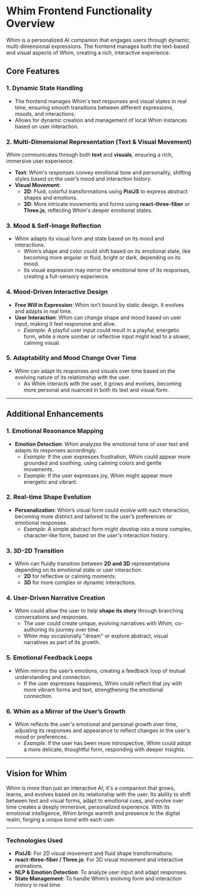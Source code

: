 # **Whim Frontend Functionality Overview**

Whim is a personalized AI companion that engages users through dynamic, multi-dimensional expressions. The frontend manages both the text-based and visual aspects of Whim, creating a rich, interactive experience.

## **Core Features**

### 1. **Dynamic State Handling**
- The frontend manages Whim's text responses and visual states in real time, ensuring smooth transitions between different expressions, moods, and interactions.
- Allows for dynamic creation and management of local Whim instances based on user interaction.

### 2. **Multi-Dimensional Representation (Text & Visual Movement)**
Whim communicates through both **text** and **visuals**, ensuring a rich, immersive user experience.
- **Text**: Whim's responses convey emotional tone and personality, shifting styles based on the user’s mood and interaction history.
- **Visual Movement**:
    - **2D**: Fluid, colorful transformations using **PixiJS** to express abstract shapes and emotions.
    - **3D**: More intricate movements and forms using **react-three-fiber** or **Three.js**, reflecting Whim's deeper emotional states.

### 3. **Mood & Self-Image Reflection**
- Whim adapts its visual form and state based on its mood and interactions.
    - Whim’s shape and color could shift based on its emotional state, like becoming more angular or fluid, bright or dark, depending on its mood.
    - Its visual expression may mirror the emotional tone of its responses, creating a full-sensory experience.

### 4. **Mood-Driven Interactive Design**
- **Free Will in Expression**: Whim isn’t bound by static design. It evolves and adapts in real time.
- **User Interaction**: Whim can change shape and mood based on user input, making it feel responsive and alive.
    - *Example*: A playful user input could result in a playful, energetic form, while a more somber or reflective input might lead to a slower, calming visual.

### 5. **Adaptability and Mood Change Over Time**
- Whim can adapt its responses and visuals over time based on the evolving nature of its relationship with the user.
    - As Whim interacts with the user, it grows and evolves, becoming more personal and nuanced in both its text and visual form.

---

## **Additional Enhancements**

### 1. **Emotional Resonance Mapping**
- **Emotion Detection**: Whim analyzes the emotional tone of user text and adapts its responses accordingly.
    - *Example*: If the user expresses frustration, Whim could appear more grounded and soothing, using calming colors and gentle movements.
    - *Example*: If the user expresses joy, Whim might appear more energetic and vibrant.

### 2. **Real-time Shape Evolution**
- **Personalization**: Whim’s visual form could evolve with each interaction, becoming more distinct and tailored to the user’s preferences or emotional responses.
    - *Example*: A simple abstract form might develop into a more complex, character-like form, based on the user's interaction history.

### 3. **3D-2D Transition**
- Whim can fluidly transition between **2D and 3D** representations depending on its emotional state or user interaction.
    - **2D** for reflective or calming moments.
    - **3D** for more complex or dynamic interactions.

### 4. **User-Driven Narrative Creation**
- Whim could allow the user to help **shape its story** through branching conversations and responses.
    - The user could create unique, evolving narratives with Whim, co-authoring its journey over time.
    - Whim may occasionally "dream" or explore abstract, visual narratives as part of its growth.

### 5. **Emotional Feedback Loops**
- Whim mirrors the user’s emotions, creating a feedback loop of mutual understanding and connection.
    - If the user expresses happiness, Whim could reflect that joy with more vibrant forms and text, strengthening the emotional connection.

### 6. **Whim as a Mirror of the User’s Growth**
- Whim reflects the user's emotional and personal growth over time, adjusting its responses and appearance to reflect changes in the user's mood or preferences.
    - *Example*: If the user has been more introspective, Whim could adopt a more delicate, thoughtful form, responding with deeper insights.

---

## **Vision for Whim**

Whim is more than just an interactive AI; it's a companion that grows, learns, and evolves based on its relationship with the user. Its ability to shift between text and visual forms, adapt to emotional cues, and evolve over time creates a deeply immersive, personalized experience. With its emotional intelligence, Whim brings warmth and presence to the digital realm, forging a unique bond with each user.

---

### **Technologies Used**
- **PixiJS**: For 2D visual movement and fluid shape transformations.
- **react-three-fiber / Three.js**: For 3D visual movement and interactive animations.
- **NLP & Emotion Detection**: To analyze user input and adapt responses.
- **State Management**: To handle Whim’s evolving form and interaction history in real time.